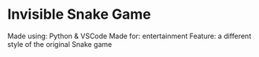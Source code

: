 # Invisible Snake Game

Made using: Python & VSCode
Made for: entertainment
Feature: a different style of the original Snake game
